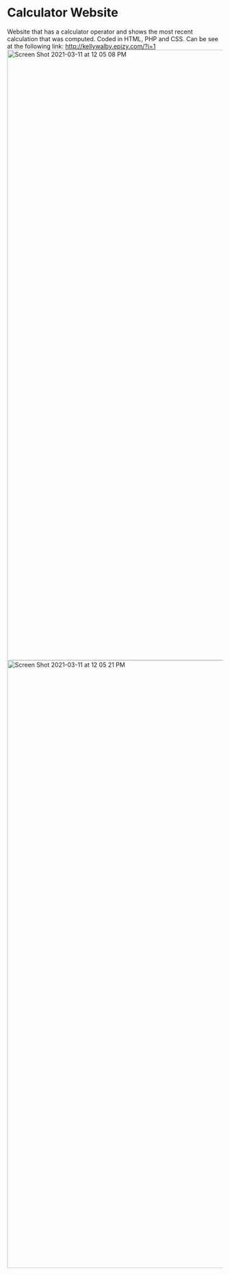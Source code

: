 # Calculator Website
Website that has a calculator operator and shows the most recent calculation that was computed. Coded in HTML, PHP and CSS. Can be see at the following link: http://kellywalby.epizy.com/?i=1  
<img width="1424" alt="Screen Shot 2021-03-11 at 12 05 08 PM" src="https://user-images.githubusercontent.com/54555212/110833600-3b67db00-8262-11eb-98f2-0a0d543923d8.png">
<img width="1418" alt="Screen Shot 2021-03-11 at 12 05 21 PM" src="https://user-images.githubusercontent.com/54555212/110833609-3e62cb80-8262-11eb-9909-37a4899f7eb2.png">
